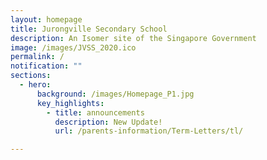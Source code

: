 ```yaml
---
layout: homepage
title: Jurongville Secondary School
description: An Isomer site of the Singapore Government
image: /images/JVSS_2020.ico
permalink: /
notification: ""
sections:
  - hero:
      background: /images/Homepage_P1.jpg
      key_highlights:
        - title: announcements
          description: New Update!
          url: /parents-information/Term-Letters/tl/

---
```

